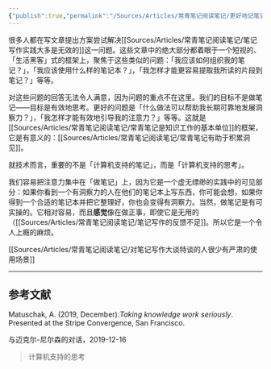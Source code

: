 ```yaml
---
{"publish":true,"permalink":"/Sources/Articles/常青笔记阅读笔记/更好地记笔记这个描述太过流于表面；核心在于更好地思考.md","title":"更好地记笔记这个描述太过流于表面；核心在于更好地思考","created":"2022-08-11","modified":"2023-03-14","published":"2025-07-09T00:03:44.741+08:00","tags":["review"],"cssclasses":""}
---
```




很多人都在写文章提出方案尝试解决[[Sources/Articles/常青笔记阅读笔记/笔记写作实践大多是无效的]]这一问题。这些文章中的绝大部分都着眼于一个短视的、「生活黑客」式的框架上，聚焦于这些类似的问题：「我应该如何组织我的笔记？」，「我应该使用什么样的笔记本？」，「我怎样才能更容易提取我所读的片段到笔记？」等等。

对这些问题的回答无法令人满意，因为问题的重点不在这里。我们的目标不是做笔记——目标是有效地思考。更好的问题是「什么做法可以帮助我长期可靠地发展洞察力？」，「我怎样才能有效地引导我的注意力？」等等。这就是[[Sources/Articles/常青笔记阅读笔记/常青笔记是知识工作的基本单位]]的框架，它是有意义的：[[Sources/Articles/常青笔记阅读笔记/常青笔记有助于积累洞见]]。

就技术而言，重要的不是「计算机支持的笔记」，而是「计算机支持的思考」。

我们容易把注意力集中在「做笔记」上，因为它是一个虚无缥缈的实践中的可见部分：如果你看到一个有洞察力的人在他们的笔记本上写东西，你可能会想，如果你得到一个合适的笔记本并把它整理好，你也会变得有洞察力。当然，做笔记是有可实操的。它相对容易，而且**感觉**像在做正事，即使它是无用的（[[Sources/Articles/常青笔记阅读笔记/笔记写作的反馈不足]]。所以它是一个令人上瘾的麻烦。

[[Sources/Articles/常青笔记阅读笔记/对笔记写作大谈特谈的人很少有严肃的使用场景]]

___

## 参考文献

Matuschak, A. (2019, December).*Taking knowledge work seriously*. Presented at the Stripe Convergence, San Francisco.

与迈克尔-尼尔森的对话，2019-12-16

> 计算机支持的思考